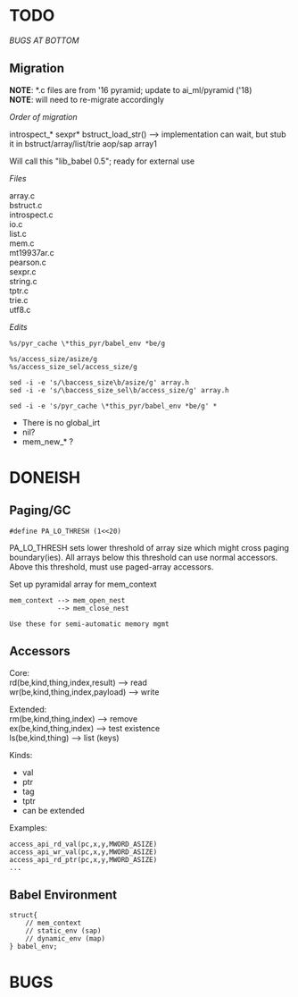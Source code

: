 TODO
====

*BUGS AT BOTTOM*

Migration
---------

**NOTE**: \*.c files are from '16 pyramid; update to ai_ml/pyramid ('18)  
**NOTE**: will need to re-migrate accordingly


*Order of migration*

introspect\_\*
sexpr\*
bstruct_load_str() --> implementation can wait, but stub it in
bstruct/array/list/trie
aop/sap
array1

Will call this "lib_babel 0.5"; ready for external use


*Files*

array.c  
bstruct.c  
introspect.c  
io.c  
list.c  
mem.c  
mt19937ar.c  
pearson.c  
sexpr.c  
string.c  
tptr.c  
trie.c  
utf8.c  


*Edits*

    %s/pyr_cache \*this_pyr/babel_env *be/g

    %s/access_size/asize/g
    %s/access_size_sel/access_size/g

    sed -i -e 's/\baccess_size\b/asize/g' array.h
    sed -i -e 's/\baccess_size_sel\b/access_size/g' array.h

    sed -i -e 's/pyr_cache \*this_pyr/babel_env *be/g' *

* There is no global_irt
* nil?
* mem_new\_\* ?


DONEISH
=======

Paging/GC
---------

    #define PA_LO_THRESH (1<<20)

PA_LO_THRESH sets lower threshold of array size which might cross paging
boundary(ies). All arrays below this threshold can use normal accessors.
Above this threshold, must use paged-array accessors.

Set up pyramidal array for mem_context

    mem_context --> mem_open_nest
                --> mem_close_nest
    
    Use these for semi-automatic memory mgmt



Accessors
---------

Core:  
rd(be,kind,thing,index,result)      --> read  
wr(be,kind,thing,index,payload)     --> write  

Extended:  
rm(be,kind,thing,index)             --> remove  
ex(be,kind,thing,index)             --> test existence  
ls(be,kind,thing)                   --> list (keys)  

Kinds:
- val
- ptr
- tag
- tptr
- can be extended

Examples:

    access_api_rd_val(pc,x,y,MWORD_ASIZE)
    access_api_wr_val(pc,x,y,MWORD_ASIZE)
    access_api_rd_ptr(pc,x,y,MWORD_ASIZE)
    ...

Babel Environment
-----------------

    struct{
        // mem_context
        // static_env (sap)
        // dynamic_env (map)
    } babel_env;



BUGS
====



